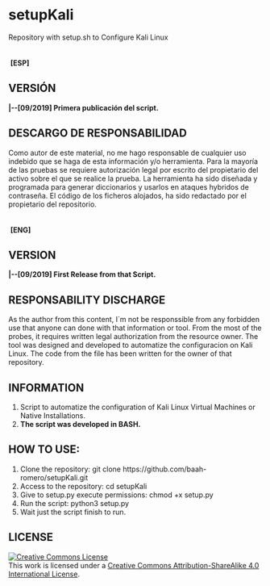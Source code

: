 # setupKali
Repository with setup.sh to Configure Kali Linux<br><br><br>
&nbsp;<b>[ESP]</b>
<h2>VERSIÓN</H2>
<b>|--[09/2019]&nbsp;Primera publicación del script.</b>
<h2>DESCARGO DE RESPONSABILIDAD</H2>
Como autor de este material, no me hago responsable de cualquier uso indebido que se haga de esta información y/o herramienta. Para la mayoría de las pruebas se requiere autorización legal por escrito del propietario del activo sobre el que se realice la prueba.
La herramienta ha sido diseñada y programada para generar diccionarios y usarlos en ataques hybridos de contraseña.
El código de los ficheros alojados, ha sido redactado por el propietario del repositorio.
<br><br><br>
&nbsp;<b>[ENG]</b>
<h2>VERSION</H2>
<b>|--[09/2019]&nbsp;First Release from that Script.</b>
<h2>RESPONSABILITY DISCHARGE</H2>
As the author from this content, I´m not be responssible from any forbidden use that anyone can done with that information or tool. From the most of the probes, it requires written legal authorization from the resource owner. 
The tool was designed and developed to automatize the configuracion on Kali Linux.
The code from the file has been written for the owner of that repository.
 
<h2>INFORMATION</H2>
<ol>
    <li>Script to automatize the configuration of Kali Linux Virtual Machines or Native Installations.</li>
    <li><b>The script was developed in BASH.</b></li>
</ol>

<h2>HOW TO USE:</h2>
<ol>
    <li>Clone the repository: git clone https://github.com/baah-romero/setupKali.git</li>
    <li>Access to the repository: cd setupKali</li>
    <li>Give to setup.py execute permissions: chmod +x setup.py</li>
    <li>Run the script: python3 setup.py</li>
    <li>Wait just the script finish to run.</li>
</ol>

<h2>LICENSE</H2>
<a rel="license" href="http://creativecommons.org/licenses/by-sa/4.0/"><img alt="Creative Commons License" style="border-width:0" src="https://i.creativecommons.org/l/by-sa/4.0/88x31.png" /></a><br />This work is licensed under a <a rel="license" href="http://creativecommons.org/licenses/by-sa/4.0/">Creative Commons Attribution-ShareAlike 4.0 International License</a>.
